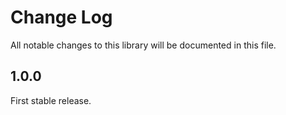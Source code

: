 # Change Log

All notable changes to this library will be documented in this file.

## 1.0.0

First stable release.